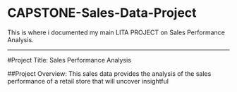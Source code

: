 # CAPSTONE-Sales-Data-Project
This is where i documented my main LITA PROJECT on Sales Performance Analysis.

---

#Project Title: Sales Performance Analysis 

##Project Overview: This sales data provides the analysis of the sales performance of a retail store that will uncover insightful 